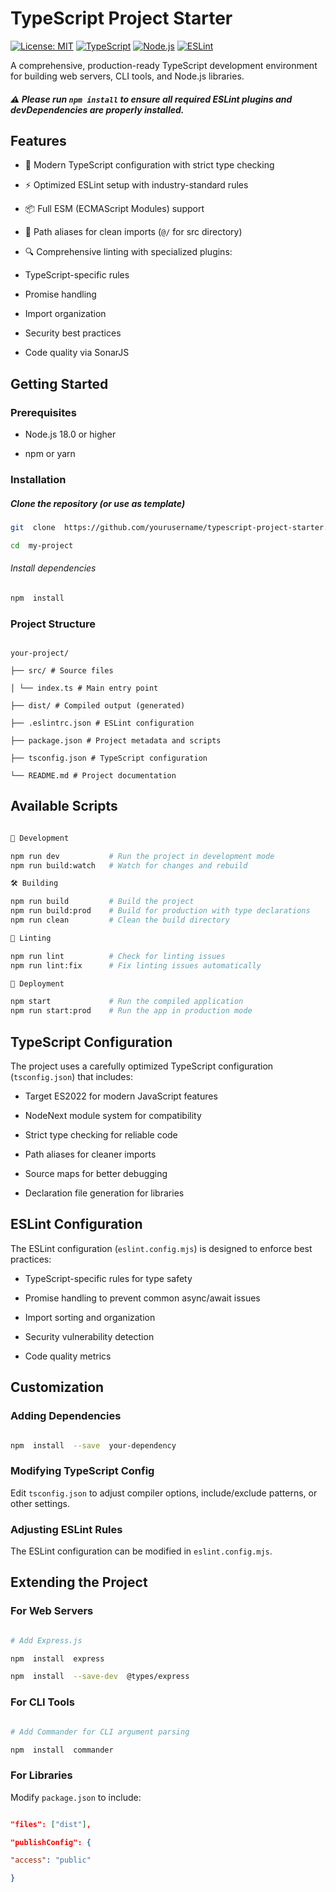 # TypeScript Project Starter

[![License: MIT](https://img.shields.io/badge/License-MIT-blue.svg)](https://opensource.org/licenses/MIT)
[![TypeScript](https://img.shields.io/badge/TypeScript-3178C6?logo=typescript&logoColor=white)](https://www.typescriptlang.org/)
[![Node.js](https://img.shields.io/badge/Node.js-339933?logo=nodedotjs&logoColor=white)](https://nodejs.org/)
[![ESLint](https://img.shields.io/badge/ESLint-4B32C3?logo=eslint&logoColor=white)](https://eslint.org/)

A comprehensive, production-ready TypeScript development environment for building web servers, CLI tools, and Node.js libraries.

##### ⚠️ Please run `npm install` to ensure all required ESLint plugins and devDependencies are properly installed.

## Features

- 🚀 Modern TypeScript configuration with strict type checking

- ⚡️ Optimized ESLint setup with industry-standard rules

- 📦 Full ESM (ECMAScript Modules) support

- 🔄 Path aliases for clean imports (`@/` for src directory)

- 🔍 Comprehensive linting with specialized plugins:

- TypeScript-specific rules

- Promise handling

- Import organization

- Security best practices

- Code quality via SonarJS

## Getting Started

### Prerequisites

- Node.js 18.0 or higher

- npm or yarn

### Installation

##### Clone the repository (or use as template)

```bash
git  clone  https://github.com/yourusername/typescript-project-starter.git  my-project

cd  my-project
```

###### Install dependencies

```bash
npm  install
```

### Project Structure

```

your-project/

├── src/ # Source files

│ └── index.ts # Main entry point

├── dist/ # Compiled output (generated)

├── .eslintrc.json # ESLint configuration

├── package.json # Project metadata and scripts

├── tsconfig.json # TypeScript configuration

└── README.md # Project documentation

```

## Available Scripts

```bash

🚧 Development

npm run dev           # Run the project in development mode
npm run build:watch   # Watch for changes and rebuild

🛠️ Building

npm run build         # Build the project
npm run build:prod    # Build for production with type declarations
npm run clean         # Clean the build directory

🧹 Linting

npm run lint          # Check for linting issues
npm run lint:fix      # Fix linting issues automatically

🚀 Deployment

npm start             # Run the compiled application
npm run start:prod    # Run the app in production mode

```

## TypeScript Configuration

The project uses a carefully optimized TypeScript configuration (`tsconfig.json`) that includes:

- Target ES2022 for modern JavaScript features

- NodeNext module system for compatibility

- Strict type checking for reliable code

- Path aliases for cleaner imports

- Source maps for better debugging

- Declaration file generation for libraries

## ESLint Configuration

The ESLint configuration (`eslint.config.mjs`) is designed to enforce best practices:

- TypeScript-specific rules for type safety

- Promise handling to prevent common async/await issues

- Import sorting and organization

- Security vulnerability detection

- Code quality metrics

## Customization

### Adding Dependencies

```bash

npm  install  --save  your-dependency

```

### Modifying TypeScript Config

Edit `tsconfig.json` to adjust compiler options, include/exclude patterns, or other settings.

### Adjusting ESLint Rules

The ESLint configuration can be modified in `eslint.config.mjs`.

## Extending the Project

### For Web Servers

```bash

# Add Express.js

npm  install  express

npm  install  --save-dev  @types/express

```

### For CLI Tools

```bash

# Add Commander for CLI argument parsing

npm  install  commander

```

### For Libraries

Modify `package.json` to include:

```json

"files": ["dist"],

"publishConfig": {

"access": "public"

}

```
